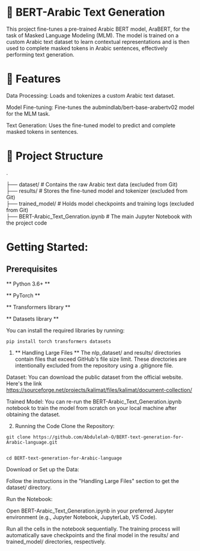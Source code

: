 # 📝 BERT-Arabic Text Generation

This project fine-tunes a pre-trained Arabic BERT model, AraBERT, for the task of Masked Language Modeling (MLM). The model is trained on a custom Arabic text dataset to learn contextual representations and is then used to complete masked tokens in Arabic sentences, effectively performing text generation.

# 🚀 Features

Data Processing: Loads and tokenizes a custom Arabic text dataset.

Model Fine-tuning: Fine-tunes the aubmindlab/bert-base-arabertv02 model for the MLM task.

Text Generation: Uses the fine-tuned model to predict and complete masked tokens in sentences.

# 📂 Project Structure
.

├── dataset/         # Contains the raw Arabic text data (excluded from Git)            
├── results/         # Stores the fine-tuned model and tokenizer (excluded from Git)                
├── trained_model/   # Holds model checkpoints and training logs (excluded from Git)              
├── BERT-Arabic_Text_Genration.ipynb    # The main Jupyter Notebook with the project code

# Getting Started:

## Prerequisites

** Python 3.6+ **

** PyTorch **

** Transformers library **

** Datasets library **

You can install the required libraries by running:

```
pip install torch transformers datasets
```
1. ** Handling Large Files **
The nlp_dataset/ and results/ directories contain files that exceed GitHub's file size limit. These directories are intentionally excluded from the repository using a .gitignore file.

Dataset: You can download the public dataset from the official website. Here's the link https://sourceforge.net/projects/kalimat/files/kalimat/document-collection/

Trained Model: You can re-run the BERT-Arabic_Text_Generation.ipynb notebook to train the model from scratch on your local machine after obtaining the dataset.

2. Running the Code
Clone the Repository:
```
git clone https://github.com/Abdulelah-O/BERT-text-generation-for-Arabic-language.git
```
```

cd BERT-text-generation-for-Arabic-language

```

Download or Set up the Data:

Follow the instructions in the "Handling Large Files" section to get the dataset/ directory.

Run the Notebook:

Open BERT-Arabic_Text_Generation.ipynb in your preferred Jupyter environment (e.g., Jupyter Notebook, JupyterLab, VS Code).

Run all the cells in the notebook sequentially. The training process will automatically save checkpoints and the final model in the results/ and trained_model/ directories, respectively.
